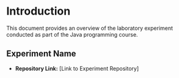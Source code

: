 # Introduction

This document provides an overview of the laboratory experiment conducted as part of the Java programming course.

## Experiment Name

- **Repository Link:** [Link to Experiment Repository]
